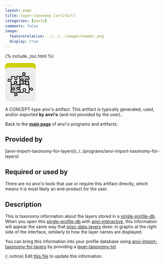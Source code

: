 ```yaml
---
layout: page
title: layer-taxonomy [artifact]
categories: [anvio]
comments: false
image:
  featurerelative: ../../../images/header.png
  display: true
---
```



{% include _toc.html %}


<img src="../../images/icons/CONCEPT.png" alt="CONCEPT" style="width:100px; border:none" />

A CONCEPT-type anvi'o artifact. This artifact is typically generated, used, and/or exported **by anvi'o** (and not provided by the user)..

Back to the **[main page](../../)** of anvi'o programs and artifacts.

## Provided by


<p style="text-align: left" markdown="1"><span class="artifact-p">[anvi-import-taxonomy-for-layers](../../programs/anvi-import-taxonomy-for-layers)</span></p>


## Required or used by


There are no anvi'o tools that use or require this artifact directly, which means it is most likely an end-product for the user.


## Description

This is taxonomy information about the layers stored in a <span class="artifact-n">[single-profile-db](/software/anvio/help/main/artifacts/single-profile-db)</span>. When you open this <span class="artifact-n">[single-profile-db](/software/anvio/help/main/artifacts/single-profile-db)</span> with <span class="artifact-n">[anvi-interactive](/software/anvio/help/main/programs/anvi-interactive)</span>, this information will appear the same way that <span class="artifact-n">[misc-data-layers](/software/anvio/help/main/artifacts/misc-data-layers)</span> does: in graphs at the right side of the interface, similarly to how the layer names are displayed. 

You can bring this information into your profile database using <span class="artifact-n">[anvi-import-taxonomy-for-layers](/software/anvio/help/main/programs/anvi-import-taxonomy-for-layers)</span> by providing a <span class="artifact-n">[layer-taxonomy-txt](/software/anvio/help/main/artifacts/layer-taxonomy-txt)</span>. 


{:.notice}
Edit [this file](https://github.com/merenlab/anvio/tree/master/anvio/docs/artifacts/layer-taxonomy.md) to update this information.

